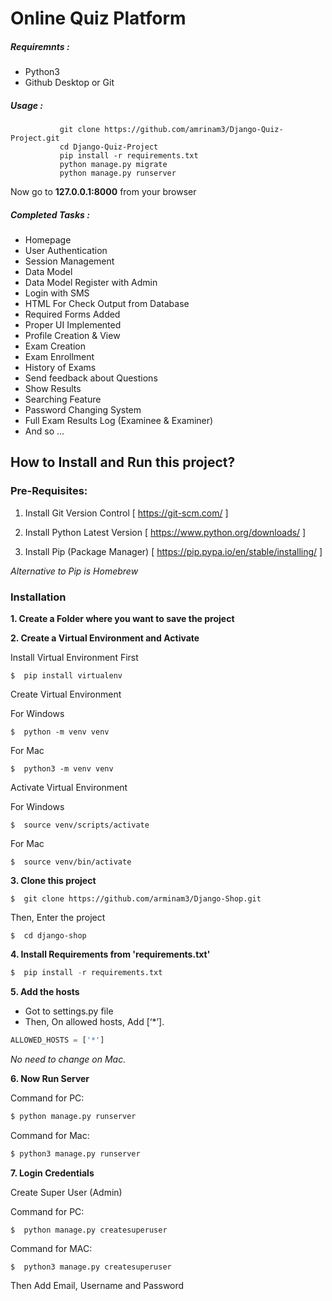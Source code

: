 # Online Quiz Platform

##### Requiremnts : 
* Python3 
* Github Desktop or Git 

##### Usage : 

               git clone https://github.com/amrinam3/Django-Quiz-Project.git
               cd Django-Quiz-Project
               pip install -r requirements.txt
               python manage.py migrate
               python manage.py runserver


Now go to **127.0.0.1:8000**  from your browser 

##### Completed Tasks : 
* Homepage
* User Authentication
* Session Management
* Data Model
* Data Model Register with Admin
* Login with SMS
* HTML For Check Output from Database
* Required Forms Added
* Proper UI Implemented
* Profile Creation & View
* Exam Creation
* Exam Enrollment
* History of Exams
* Send feedback about Questions
* Show Results
* Searching Feature
* Password Changing System
* Full Exam Results Log (Examinee & Examiner)
* And so ...


## How to Install and Run this project?

### Pre-Requisites:
1. Install Git Version Control
[ https://git-scm.com/ ]

2. Install Python Latest Version
[ https://www.python.org/downloads/ ]

3. Install Pip (Package Manager)
[ https://pip.pypa.io/en/stable/installing/ ]

*Alternative to Pip is Homebrew*

### Installation
**1. Create a Folder where you want to save the project**

**2. Create a Virtual Environment and Activate**

Install Virtual Environment First
```
$  pip install virtualenv
```

Create Virtual Environment

For Windows
```
$  python -m venv venv
```
For Mac
```
$  python3 -m venv venv
```

Activate Virtual Environment

For Windows
```
$  source venv/scripts/activate
```

For Mac
```
$  source venv/bin/activate
```

**3. Clone this project**
```
$  git clone https://github.com/arminam3/Django-Shop.git
```

Then, Enter the project
```
$  cd django-shop
```

**4. Install Requirements from 'requirements.txt'**
```python
$  pip install -r requirements.txt
```

**5. Add the hosts**

- Got to settings.py file 
- Then, On allowed hosts, Add [‘*’]. 
```python
ALLOWED_HOSTS = ['*']
```
*No need to change on Mac.*


**6. Now Run Server**

Command for PC:
```python
$ python manage.py runserver
```

Command for Mac:
```python
$ python3 manage.py runserver
```

**7. Login Credentials**

Create Super User (Admin)

Command for PC:
```
$  python manage.py createsuperuser
```

Command for MAC:
```
$  python3 manage.py createsuperuser
```
Then Add Email, Username and Password

